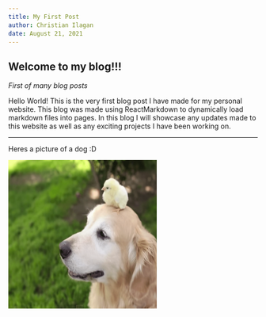```yaml
---
title: My First Post
author: Christian Ilagan
date: August 21, 2021
---
```


## Welcome to my blog!!!

*First of many blog posts*

Hello World!
This is the very first blog post I have made for my personal website. This blog was made using ReactMarkdown to dynamically load markdown files into pages. In this blog I will showcase any updates made to this website as well as any exciting projects I have been working on.
<hr />

Heres a picture of a dog :D

<img src="https://raw.githubusercontent.com/cmilagan/web/ed73bebb80d213cf7d88649926c838857f726c8b/src/images/dog.png"
     alt=""
     width="300"
     height="300"
     style="float: left; margin-right: 10px;" />
